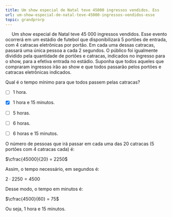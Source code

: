 ```yaml
---
title: Um show especial de Natal teve 45000 ingressos vendidos. Ess
url: um-show-especial-de-natal-teve-45000-ingressos-vendidos-esse
topic: grandprorp
---
```



     Um show especial de Natal teve 45 000 ingressos vendidos. Esse evento ocorrerá em um estádio de futebol que disponibilizará 5 portões de entrada, com 4 catracas eletrônicas por portão. Em cada uma dessas catracas, passará uma única pessoa a cada 2 segundos. O público foi igualmente dividido pela quantidade de portões e catracas, indicados no ingresso para o show, para a efetiva entrada no estádio. Suponha que todos aqueles que compraram ingressos irão ao show e que todos passarão pelos portões e catracas eletrônicas indicados.

Qual é o tempo mínimo para que todos passem pelas catracas?



- [ ] 1 hora.
- [x] 1 hora e 15 minutos.
- [ ] 5 horas.
- [ ] 6 horas.
- [ ] 6 horas e 15 minutos.


O número de pessoas que irá passar em cada uma das 20 catracas (5 portões com 4 catracas cada) é:

$\cfrac{45000}{20} = 2250$

Assim, o tempo necessário, em segundos é:

$2 \cdot 2250 = 4500$

Desse modo, o tempo em minutos é:

$\cfrac{4500}{60} = 75$

Ou seja, 1 hora e 15 minutos.
